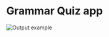 # Grammar Quiz app
![Output example](https://github.com/alexlo97/react-grammar-app/blob/master/Screen%20Shot%202020-06-02%20at%206.23.54%20PM.png)
